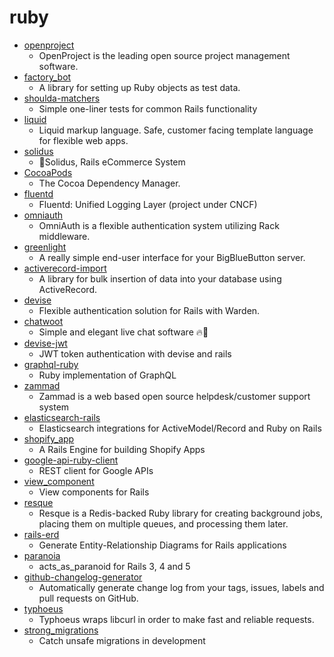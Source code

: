 # ruby
- [openproject](https://github.com/opf/openproject)
  - OpenProject is the leading open source project management software.
- [factory_bot](https://github.com/thoughtbot/factory_bot)
  - A library for setting up Ruby objects as test data.
- [shoulda-matchers](https://github.com/thoughtbot/shoulda-matchers)
  - Simple one-liner tests for common Rails functionality
- [liquid](https://github.com/Shopify/liquid)
  - Liquid markup language. Safe, customer facing template language for flexible web apps.
- [solidus](https://github.com/solidusio/solidus)
  - 🛒Solidus, Rails eCommerce System
- [CocoaPods](https://github.com/CocoaPods/CocoaPods)
  - The Cocoa Dependency Manager.
- [fluentd](https://github.com/fluent/fluentd)
  - Fluentd: Unified Logging Layer (project under CNCF)
- [omniauth](https://github.com/omniauth/omniauth)
  - OmniAuth is a flexible authentication system utilizing Rack middleware.
- [greenlight](https://github.com/bigbluebutton/greenlight)
  - A really simple end-user interface for your BigBlueButton server.
- [activerecord-import](https://github.com/zdennis/activerecord-import)
  - A library for bulk insertion of data into your database using ActiveRecord.
- [devise](https://github.com/heartcombo/devise)
  - Flexible authentication solution for Rails with Warden.
- [chatwoot](https://github.com/chatwoot/chatwoot)
  - Simple and elegant live chat software 🔥💬
- [devise-jwt](https://github.com/waiting-for-dev/devise-jwt)
  - JWT token authentication with devise and rails
- [graphql-ruby](https://github.com/rmosolgo/graphql-ruby)
  - Ruby implementation of GraphQL
- [zammad](https://github.com/zammad/zammad)
  - Zammad is a web based open source helpdesk/customer support system
- [elasticsearch-rails](https://github.com/elastic/elasticsearch-rails)
  - Elasticsearch integrations for ActiveModel/Record and Ruby on Rails
- [shopify_app](https://github.com/Shopify/shopify_app)
  - A Rails Engine for building Shopify Apps
- [google-api-ruby-client](https://github.com/googleapis/google-api-ruby-client)
  - REST client for Google APIs
- [view_component](https://github.com/github/view_component)
  - View components for Rails
- [resque](https://github.com/resque/resque)
  - Resque is a Redis-backed Ruby library for creating background jobs, placing them on multiple queues, and processing them later.
- [rails-erd](https://github.com/voormedia/rails-erd)
  - Generate Entity-Relationship Diagrams for Rails applications
- [paranoia](https://github.com/rubysherpas/paranoia)
  - acts_as_paranoid for Rails 3, 4 and 5
- [github-changelog-generator](https://github.com/github-changelog-generator/github-changelog-generator)
  - Automatically generate change log from your tags, issues, labels and pull requests on GitHub.
- [typhoeus](https://github.com/typhoeus/typhoeus)
  - Typhoeus wraps libcurl in order to make fast and reliable requests.
- [strong_migrations](https://github.com/ankane/strong_migrations)
  - Catch unsafe migrations in development
